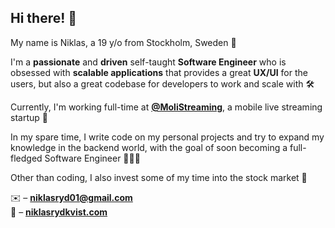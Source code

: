 ## Hi there! 👋

My name is Niklas, a 19 y/o from Stockholm, Sweden 📍

I'm a **passionate** and **driven** self-taught **Software Engineer** who is obsessed with **scalable applications** that provides a great **UX/UI** for the users, but also a great codebase for developers to work and scale with 🛠️

Currently, I'm working full-time at **[@MoliStreaming](https://github.com/molistreaming)**, a mobile live streaming startup 🚀

In my spare time, I write code on my personal projects and try to expand my knowledge in the backend world, with the goal of soon becoming a full-fledged Software Engineer 🧙🏼‍♂️

Other than coding, I also invest some of my time into the stock market 🤠

✉️ – [ **niklasryd01@gmail.com**](mailto://niklasryd01@gmail.com) \
🏡 – [ **niklasrydkvist.com**](https://www.niklasrydkvist.com/)
